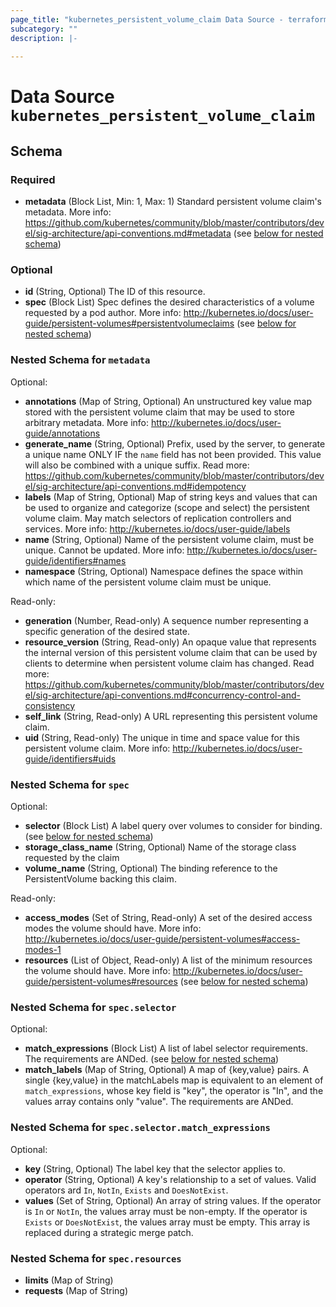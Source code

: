 ```yaml
---
page_title: "kubernetes_persistent_volume_claim Data Source - terraform-provider-kubernetes"
subcategory: ""
description: |-
  
---
```


# Data Source `kubernetes_persistent_volume_claim`





## Schema

### Required

- **metadata** (Block List, Min: 1, Max: 1) Standard persistent volume claim's metadata. More info: https://github.com/kubernetes/community/blob/master/contributors/devel/sig-architecture/api-conventions.md#metadata (see [below for nested schema](#nestedblock--metadata))

### Optional

- **id** (String, Optional) The ID of this resource.
- **spec** (Block List) Spec defines the desired characteristics of a volume requested by a pod author. More info: http://kubernetes.io/docs/user-guide/persistent-volumes#persistentvolumeclaims (see [below for nested schema](#nestedblock--spec))

<a id="nestedblock--metadata"></a>
### Nested Schema for `metadata`

Optional:

- **annotations** (Map of String, Optional) An unstructured key value map stored with the persistent volume claim that may be used to store arbitrary metadata. More info: http://kubernetes.io/docs/user-guide/annotations
- **generate_name** (String, Optional) Prefix, used by the server, to generate a unique name ONLY IF the `name` field has not been provided. This value will also be combined with a unique suffix. Read more: https://github.com/kubernetes/community/blob/master/contributors/devel/sig-architecture/api-conventions.md#idempotency
- **labels** (Map of String, Optional) Map of string keys and values that can be used to organize and categorize (scope and select) the persistent volume claim. May match selectors of replication controllers and services. More info: http://kubernetes.io/docs/user-guide/labels
- **name** (String, Optional) Name of the persistent volume claim, must be unique. Cannot be updated. More info: http://kubernetes.io/docs/user-guide/identifiers#names
- **namespace** (String, Optional) Namespace defines the space within which name of the persistent volume claim must be unique.

Read-only:

- **generation** (Number, Read-only) A sequence number representing a specific generation of the desired state.
- **resource_version** (String, Read-only) An opaque value that represents the internal version of this persistent volume claim that can be used by clients to determine when persistent volume claim has changed. Read more: https://github.com/kubernetes/community/blob/master/contributors/devel/sig-architecture/api-conventions.md#concurrency-control-and-consistency
- **self_link** (String, Read-only) A URL representing this persistent volume claim.
- **uid** (String, Read-only) The unique in time and space value for this persistent volume claim. More info: http://kubernetes.io/docs/user-guide/identifiers#uids


<a id="nestedblock--spec"></a>
### Nested Schema for `spec`

Optional:

- **selector** (Block List) A label query over volumes to consider for binding. (see [below for nested schema](#nestedblock--spec--selector))
- **storage_class_name** (String, Optional) Name of the storage class requested by the claim
- **volume_name** (String, Optional) The binding reference to the PersistentVolume backing this claim.

Read-only:

- **access_modes** (Set of String, Read-only) A set of the desired access modes the volume should have. More info: http://kubernetes.io/docs/user-guide/persistent-volumes#access-modes-1
- **resources** (List of Object, Read-only) A list of the minimum resources the volume should have. More info: http://kubernetes.io/docs/user-guide/persistent-volumes#resources (see [below for nested schema](#nestedatt--spec--resources))

<a id="nestedblock--spec--selector"></a>
### Nested Schema for `spec.selector`

Optional:

- **match_expressions** (Block List) A list of label selector requirements. The requirements are ANDed. (see [below for nested schema](#nestedblock--spec--selector--match_expressions))
- **match_labels** (Map of String, Optional) A map of {key,value} pairs. A single {key,value} in the matchLabels map is equivalent to an element of `match_expressions`, whose key field is "key", the operator is "In", and the values array contains only "value". The requirements are ANDed.

<a id="nestedblock--spec--selector--match_expressions"></a>
### Nested Schema for `spec.selector.match_expressions`

Optional:

- **key** (String, Optional) The label key that the selector applies to.
- **operator** (String, Optional) A key's relationship to a set of values. Valid operators ard `In`, `NotIn`, `Exists` and `DoesNotExist`.
- **values** (Set of String, Optional) An array of string values. If the operator is `In` or `NotIn`, the values array must be non-empty. If the operator is `Exists` or `DoesNotExist`, the values array must be empty. This array is replaced during a strategic merge patch.



<a id="nestedatt--spec--resources"></a>
### Nested Schema for `spec.resources`

- **limits** (Map of String)
- **requests** (Map of String)



